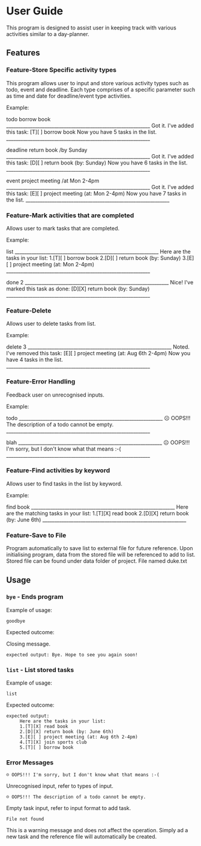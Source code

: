 # User Guide
This program is designed to assist user in keeping track with various activities similar to a day-planner.
## Features 

### Feature-Store Specific activity types

This program allows user to input and store various activity types such as todo, event and deadline. Each type comprises of a specific parameter such as time and date for deadline/event type activities.

Example:

todo borrow book
    ____________________________________________________________
     Got it. I've added this task: 
       [T][ ] borrow book
     Now you have 5 tasks in the list.
    ____________________________________________________________

deadline return book /by Sunday
    ____________________________________________________________
     Got it. I've added this task: 
       [D][ ] return book (by: Sunday)
     Now you have 6 tasks in the list.
    ____________________________________________________________

event project meeting /at Mon 2-4pm
    ____________________________________________________________
     Got it. I've added this task: 
       [E][ ] project meeting (at: Mon 2-4pm)
     Now you have 7 tasks in the list.
    ____________________________________________________________

### Feature-Mark activities that are completed

Allows user to mark tasks that are completed.

Example:

list
    ____________________________________________________________
     Here are the tasks in your list:
     1.[T][ ] borrow book
     2.[D][ ] return book (by: Sunday)
     3.[E][ ] project meeting (at: Mon 2-4pm)
    ____________________________________________________________

done 2
    ____________________________________________________________
     Nice! I've marked this task as done: 
       [D][X] return book (by: Sunday)
    ____________________________________________________________

### Feature-Delete

Allows user to delete tasks from list.

Example:

delete 3
    ____________________________________________________________
     Noted. I've removed this task: 
       [E][ ] project meeting (at: Aug 6th 2-4pm)
     Now you have 4 tasks in the list.
    ____________________________________________________________

### Feature-Error Handling

Feedback user on unrecognised inputs.

Example:

todo
    ____________________________________________________________
     ☹ OOPS!!! The description of a todo cannot be empty.
    ____________________________________________________________

blah
    ____________________________________________________________
     ☹ OOPS!!! I'm sorry, but I don't know what that means :-(
    ____________________________________________________________

### Feature-Find activities by keyword

Allows user to find tasks in the list by keyword.

Example:

find book
    ____________________________________________________________
     Here are the matching tasks in your list:
     1.[T][X] read book
     2.[D][X] return book (by: June 6th)
    ____________________________________________________________

### Feature-Save to File

Program automatically to save list to external file for future reference. Upon initialising program, data from the stored file will be referenced to add to list.
Stored file can be found under data folder of project. File named duke.txt

## Usage

### `bye` - Ends program

Example of usage: 

`goodbye`

Expected outcome:

Closing message.

```
expected output: Bye. Hope to see you again soon!
```

### `list` - List stored tasks

Example of usage: 

`list`

Expected outcome:

```
expected output: 
     Here are the tasks in your list:
     1.[T][X] read book
     2.[D][X] return book (by: June 6th)
     3.[E][ ] project meeting (at: Aug 6th 2-4pm)
     4.[T][X] join sports club
     5.[T][ ] borrow book

```
### Error Messages

```
☹ OOPS!!! I'm sorry, but I don't know what that means :-(
```
Unrecognised input, refer to types of input.

```
☹ OOPS!!! The description of a todo cannot be empty.
```
Empty task input, refer to input format to add task.

```
File not found
```
This is a warning message and does not affect the operation. Simply ad a new task and the reference file will automatically be created.